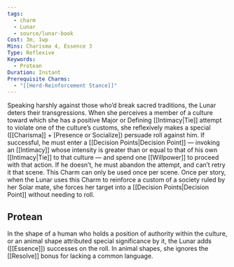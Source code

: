 ```yaml
---
tags:
  - charm
  - Lunar
  - source/lunar-book
Cost: 3m, 1wp
Mins: Charisma 4, Essence 3
Type: Reflexive
Keywords:
  - Protean
Duration: Instant
Prerequisite Charms:
  - "[[Herd-Reinforcement Stance]]"
---
```

Speaking harshly against those who’d break sacred traditions, the Lunar deters their transgressions. When she perceives a member of a culture toward which she has a positive Major or Defining [[Intimacy|Tie]] attempt to violate one of the culture’s customs, she reflexively makes a special ([[Charisma]] + [Presence or Socialize]) persuade roll against him. If successful, he must enter a [[Decision Points|Decision Point]] — invoking an [[Intimacy]] whose intensity is greater than or equal to that of his own [[Intimacy|Tie]] to that culture — and spend one [[Willpower]] to proceed with that action. If he doesn’t, he must abandon the attempt, and can’t retry it that scene. This Charm can only be used once per scene. Once per story, when the Lunar uses this Charm to reinforce a custom of a society ruled by her Solar mate, she forces her target into a [[Decision Points|Decision Point]] without needing to roll. 
## Protean 

In the shape of a human who holds a position of authority within the culture, or an animal shape attributed special significance by it, the Lunar adds ([[Essence]]) successes on the roll. In animal shapes, she ignores the [[Resolve]] bonus for lacking a common language.